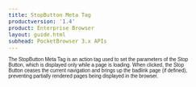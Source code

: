 ```yaml
---
title: StopButton Meta Tag
productversion: '1.4'
product: Enterprise Browser
layout: guide.html
subhead: PocketBrowser 3.x APIs
---
```


The StopButton Meta Tag is an action tag used to set the parameters of the Stop Button, which is displayed only while a page is loading. When clicked, the Stop Button ceases the current navigation and brings up the badlink page (if defined), preventing partially rendered pages being displayed in the browser.

<html>
  <head>
    <META http-equiv="Content-Type" content="text/html; charset=utf-8">
    <style>
					body
					{
					font-family:verdana,arial,helvetica;
					font-size:x-small;
					margin:20;
					}
					h1
					{
					font-family:verdana,arial,helvetica;
					font-size:medium;
					font-weight:bold;
					}
					th
					{
					font-family:verdana,arial,helvetica;
					font-size:x-small;
					font-weight:bold;
					text-align:left;
					background-color:#CCCCCC;
					}
					td
					{
					font-family:verdana,arial,helvetica;
					font-size:x-small;
					text-align:left;
					}
					.clsRef
					{
					font-family:verdana,arial,helvetica;
					font-size:small;
					color:#003399;
					font-weight:bold;
					text-align:left;
					}
					.clsSyntax
					{
					font-family:courier;
					font-size:x-small;
					text-align:left;
					background-color:#ffffff;
					}
					.clsSyntaxHeadings
					{
					font-family:verdana,arial,helvetica;
					font-size:x-small;
					font-weight:bold;
					text-align:left;
					color:#000066;
					background-color:#efeff7;
					border-bottom: #c8cdde 1px solid;
					}
					.clsSyntaxCells
					{
					font-family:verdana,arial,helvetica;
					font-size:x-small;
					text-align:left;
					background-color:#f7f7ff;
					border-bottom: #d5d5d3 1px solid;
					}
				</style>
    <title>StopButton</title><script type="text/javascript" language="Javascript">
					
					function ToggleSpan(SpanId, ImgID)
					{
						var path = '../Resources/'
					//Toggle the span view on or off
					var Rollup = document.all.item(SpanId);
					var RollupImg = document.all.item(ImgID);
					var ToggleExpand = path + 'ToggleExpand.gif';
					var ToggleCollapse = path + 'ToggleCollapse.gif';
					Rollup.style.display = (Rollup.style.display=='none' ? 'block' : 'none');
					RollupImg.src = (Rollup.style.display=='none' ? ToggleExpand : ToggleCollapse);
					}

					function CopyTemplate(sControl)
					{
					//Copy the template values held in the appropriate textarea to clipboard
					if (window.clipboardData)
					{
					window.clipboardData.setData("Text", document.all.item(sControl).value);
					}
					return false;
					}
					
				</script></head>
  <body topmargin="0" leftmargin="0" marginheight="0" marginwidth="0" bgcolor="#ffffff" text="#000000">
    <hr size="1">
    <div id="SyntaxSpan" style="display:block">
      <blockquote>
        <table class="clsSyntax" cellspacing="1" cellpadding="3" width="95%">
          <tr>
            <th class="clsSyntaxHeadings">StopButton (META Tag) Syntax
						</th>
          </tr>
          <tr>
            <td class="clsSyntaxCells">
              <p>&lt;META HTTP-Equiv="StopButton" content="[parameter]"&gt;</p>
            </td>
          </tr>
        </table>
      </blockquote><br></div>
    <div id="ParametersWSpan" style="display:block">
      <blockquote>
				Items listed in this section indicate parameters, or attributes which can be set.
				<BR><BR><table class="clsSyntax" cellspacing="1" cellpadding="3" width="95%">
          <col width="20%">
          <col width="20%">
          <col width="38%">
          <col width="22%">
          <tr>
            <th class="clsSyntaxHeadings">Name</th>
            <th class="clsSyntaxHeadings">Possible Values</th>
            <th class="clsSyntaxHeadings">Description</th>
            <th class="clsSyntaxHeadings">
              <table cellspacing="0" cellpadding="0">
                <tr>
                  <td width="85%" class="clsSyntaxHeadings" style="border-bottom-style: none;">Default Value</td>
                </tr>
              </table>
            </th>
          </tr>
          <tr>
            <td valign="top" class="clsSyntaxCells"><b>Left:[Value]
													</b></td>
            <td valign="top" class="clsSyntaxCells">Positive number, representing pixels</td>
            <td valign="top" class="clsSyntaxCells">Sets the X position of the Stop button.</td>
            <td valign="top" class="clsSyntaxCells">Same location as the 'Go' Button</td>
          </tr>
          <tr>
            <td valign="top" class="clsSyntaxCells"><b>Top:[Value]
													</b></td>
            <td valign="top" class="clsSyntaxCells">Positive number, representing pixels</td>
            <td valign="top" class="clsSyntaxCells">Sets the Y position of the Stop button.</td>
            <td valign="top" class="clsSyntaxCells">Same location as the 'Go' Button</td>
          </tr>
          <tr>
            <td valign="top" class="clsSyntaxCells"><b>Height:[Value]
													</b></td>
            <td valign="top" class="clsSyntaxCells">Positive number, representing pixels</td>
            <td valign="top" class="clsSyntaxCells">Sets the height of the Stop button.</td>
            <td valign="top" class="clsSyntaxCells">Dependant on screen resolution</td>
          </tr>
          <tr>
            <td valign="top" class="clsSyntaxCells"><b>Width:[Value]
													</b></td>
            <td valign="top" class="clsSyntaxCells">Positive number, representing pixels</td>
            <td valign="top" class="clsSyntaxCells">Sets the width of the Stop button.</td>
            <td valign="top" class="clsSyntaxCells">Dependant on screen resolution</td>
          </tr>
          <tr>
            <td valign="top" class="clsSyntaxCells"><b>ImageUp:[Value]
													</b></td>
            <td valign="top" class="clsSyntaxCells">URL</td>
            <td valign="top" class="clsSyntaxCells">Sets the image to be displayed when the Stop Button is in the up state. See Remarks.</td>
            <td valign="top" class="clsSyntaxCells">Default image</td>
          </tr>
          <tr>
            <td valign="top" class="clsSyntaxCells"><b>ImageDown:[Value]
													</b></td>
            <td valign="top" class="clsSyntaxCells">URL</td>
            <td valign="top" class="clsSyntaxCells">Sets the image to be displayed when the Stop Button is in the down state. See Remarks.</td>
            <td valign="top" class="clsSyntaxCells">Default image</td>
          </tr>
          <tr>
            <td valign="top" class="clsSyntaxCells"><b>Visibility:[Value]
													</b></td>
            <td valign="top" class="clsSyntaxCells">Visible, Hidden</td>
            <td valign="top" class="clsSyntaxCells">Sets the visibility of the Stop button.</td>
            <td valign="top" class="clsSyntaxCells">Hidden.</td>
          </tr>
        </table>
        <table cellspacing="1" cellpadding="3" width="95%">
          <col width="78%">
          <col width="8%">
          <col width="1%">
          <col width="5%">
          <col width="1%">
          <col width="5%">
          <col width="2%">
          <tr align="right">
            <td></td>
            <td valign="bottom" style="border-bottom-style: none;font-weight:normal;font-size:xx-small;"><nobr><b>Copy parameters template to clipboard:</b></nobr></td>
            <td></td>
            <td valign="bottom" style="border-bottom-style: none;font-weight:normal;font-size:xx-small;"><nobr><img id="imgCopyDefaultsW" alt="Copy META Tag template to clipboard" onclick="CopyTemplate('txtMETATemplateW')" onmouseover="this.style.cursor='hand'" src="../Resources/CopyDefaults.gif">
									META Tags
								</nobr></td>
            <td></td>
            <td valign="middle" style="border-bottom-style: none;font-weight:normal;font-size:xx-small;"><nobr><img id="imgCopyDefaultsW" alt="Copy Javascript template to clipboard" onclick="CopyTemplate('txtJavascriptTemplateW')" onmouseover="this.style.cursor='hand'" src="../Resources/CopyDefaults.gif">
									Javascript
								</nobr></td>
            <td></td>
          </tr>
        </table>
        <div style="display:none"><textarea id="txtMETATemplateW">&lt;!-- 
The StopButton META Tag is an action tag used to set the parameters of the Stop Button. The Stop Button will only be displayed whilst a page is loading and when clicked will cease the navigation.
--&gt;
&lt;!-- &lt;META HTTP-Equiv="StopButton" Content="Left:[Value]"&gt; --&gt;      &lt;!-- Sets the X position of the Stop button. --&gt;
&lt;!-- &lt;META HTTP-Equiv="StopButton" Content="Top:[Value]"&gt; --&gt;      &lt;!-- Sets the Y position of the Stop button. --&gt;
&lt;!-- &lt;META HTTP-Equiv="StopButton" Content="Height:[Value]"&gt; --&gt;      &lt;!-- Sets the height of the Stop button. --&gt;
&lt;!-- &lt;META HTTP-Equiv="StopButton" Content="Width:[Value]"&gt; --&gt;      &lt;!-- Sets the width of the Stop button. --&gt;
&lt;!-- &lt;META HTTP-Equiv="StopButton" Content="ImageUp:[Value]"&gt; --&gt;      &lt;!-- Sets the image to be displayed when the Stop Button is in the up state. See Remarks. --&gt;
&lt;!-- &lt;META HTTP-Equiv="StopButton" Content="ImageDown:[Value]"&gt; --&gt;      &lt;!-- Sets the image to be displayed when the Stop Button is in the down state. See Remarks. --&gt;
&lt;!-- &lt;META HTTP-Equiv="StopButton" Content="Visibility:[Value]"&gt; --&gt;      &lt;!-- Sets the visibility of the Stop button. --&gt;</textarea></div>
        <div style="display:none"><textarea id="txtJavascriptTemplateW">&lt;script&gt;
   /*
   The StopButton META Tag is an action tag used to set the parameters of the Stop Button. The Stop Button will only be displayed whilst a page is loading and when clicked will cease the navigation.
   */
   function doStopButtonInit()
   {
      var objGeneric = new ActiveXObject("PocketBrowser.Generic");
      //objGeneric.InvokeMETAFunction('StopButton', 'Left:[Value]');      /* Sets the X position of the Stop button. */
      //objGeneric.InvokeMETAFunction('StopButton', 'Top:[Value]');      /* Sets the Y position of the Stop button. */
      //objGeneric.InvokeMETAFunction('StopButton', 'Height:[Value]');      /* Sets the height of the Stop button. */
      //objGeneric.InvokeMETAFunction('StopButton', 'Width:[Value]');      /* Sets the width of the Stop button. */
      //objGeneric.InvokeMETAFunction('StopButton', 'ImageUp:[Value]');      /* Sets the image to be displayed when the Stop Button is in the up state. See Remarks. */
      //objGeneric.InvokeMETAFunction('StopButton', 'ImageDown:[Value]');      /* Sets the image to be displayed when the Stop Button is in the down state. See Remarks. */
      //objGeneric.InvokeMETAFunction('StopButton', 'Visibility:[Value]');      /* Sets the visibility of the Stop button. */
   }
&lt;/script&gt;</textarea></div>
      </blockquote><br></div>
    
    <div id="ExamplesSpan" style="display:block">
      <blockquote>
        <p>The following example shows the Stop button and sets the left and top coordinates to 50.</p>
        <table class="clsSyntax" cellspacing="1" cellpadding="3" width="95%">
          <tr>
            <td>
              <pre class="clsSyntaxCells">
&lt;META HTTP-Equiv="StopButton" Content="Visibility:Visible"&gt;
&lt;META HTTP-Equiv="StopButton" Content="Left:50"&gt;
&lt;META HTTP-Equiv="StopButton" Content="Top:50"&gt;
				</pre>
            </td>
          </tr>
        </table>
        <table cellspacing="1" cellpadding="3" width="95%">
          <col width="85%">
          <col width="15%">
          <tr align="right">
            <td></td>
            <td valign="bottom" style="border-bottom-style: none;font-weight:normal;font-size:xx-small;"><nobr><img id="imgCopyDefaults" alt="Copy example to clipboard" onmouseover="this.style.cursor='hand'" src="../Resources/CopyDefaults.gif" onclick="CopyTemplate('ID0EJD');">
									Copy example to clipboard
								</nobr></td>
          </tr>
        </table>
        <div id="Examples" style="display:none"><textarea id="ID0EJD">&lt;!-- 
The following example shows the Stop button and sets the left and top coordinates to 50.
--&gt;

&lt;META HTTP-Equiv="StopButton" Content="Visibility:Visible"&gt;
&lt;META HTTP-Equiv="StopButton" Content="Left:50"&gt;
&lt;META HTTP-Equiv="StopButton" Content="Top:50"&gt;
				</textarea></div>
        <p>The follwing example shows the Stop button and displays the stop_up.gif / stop_down images on it (reszing the images if necessary).</p>
        <table class="clsSyntax" cellspacing="1" cellpadding="3" width="95%">
          <tr>
            <td>
              <pre class="clsSyntaxCells">
&lt;META HTTP-Equiv="StopButton" Content="ImageUp:url('http://myaddress/stop_up.gif'); ImageDown:url('http://myaddress/stop_down.gif'); Visibility:Visible"&gt;
				</pre>
            </td>
          </tr>
        </table>
        <table cellspacing="1" cellpadding="3" width="95%">
          <col width="85%">
          <col width="15%">
          <tr align="right">
            <td></td>
            <td valign="bottom" style="border-bottom-style: none;font-weight:normal;font-size:xx-small;"><nobr><img id="imgCopyDefaults" alt="Copy example to clipboard" onmouseover="this.style.cursor='hand'" src="../Resources/CopyDefaults.gif" onclick="CopyTemplate('ID0EQD');">
									Copy example to clipboard
								</nobr></td>
          </tr>
        </table>
        <div id="Examples" style="display:none"><textarea id="ID0EQD">&lt;!-- 
The follwing example shows the Stop button and displays the stop_up.gif / stop_down images on it (reszing the images if necessary).
--&gt;

&lt;META HTTP-Equiv="StopButton" Content="ImageUp:url('http://myaddress/stop_up.gif'); ImageDown:url('http://myaddress/stop_down.gif'); Visibility:Visible"&gt;
				</textarea></div>
      </blockquote>
    </div>
    <div id="RemarksSpan" style="display:block">
      <blockquote>
        <DIV class="clsRef">Use of Images on Buttons.</DIV>
        <DIV style="font-family:verdana,arial,helvetica;font-size:x-small;">Images can be specified as local to the device or on an HTTP / FTP server, just specify the required protocol as part of your URL (file://\, HTTP:// and FTP://).  Image will be scaled to the size of the button.  JPEG and GIF images are only supported on WM devices.  Both CE and WM support BMP files.</DIV>
        <pre style="font-family:courier;font-size:small;"></pre>
        <DIV class="clsRef">Default Positions</DIV>
        <DIV style="font-family:verdana,arial,helvetica;font-size:x-small;">By default this control will be placed a the top of the screen.  On Windows Mobile if the 'FullScreen' configuration setting is disabled the control will need to be moved, otherwise it will appear beneath the task bar.</DIV>
        <pre style="font-family:courier;font-size:small;"></pre>
        <DIV class="clsRef">Switching to Other Applications</DIV>
        <DIV style="font-family:verdana,arial,helvetica;font-size:x-small;">All controls are designed to be shown on top of PocketBrowser.  If you require to switch to an application other than PocketBrowser you should minimize PB to ensure the buttons do not remain shown.</DIV>
        <pre style="font-family:courier;font-size:small;"></pre>
        <DIV class="clsRef">Visibility of Stop Button</DIV>
        <DIV style="font-family:verdana,arial,helvetica;font-size:x-small;">Depending on how quickly the navigation is completed, whether the target page is cached, and what operating system the device is using, the stop button may not be visible immediately after starting navigation.</DIV>
        <pre style="font-family:courier;font-size:small;"></pre>
        <DIV class="clsRef">Screen Orientation</DIV>
        <DIV style="font-family:verdana,arial,helvetica;font-size:x-small;">When the screen orientation changes, either using the ScreenOrientation tag or by rotating a device with hardware support, the command areas will automatically move and resize to fit the new layout. However the buttons themselves are not moved and in some cases this may result in them being off the screen or not in the expected position. If so they must be moved manually by detecting the ScreenOrientationEvent.</DIV>
        <pre style="font-family:courier;font-size:small;"></pre>
      </blockquote><br></div>
    <div id="InfoSpan" style="display:block">
      <blockquote>
        <table>
          <tr>
            <th>Supported Platforms</th>
            <td>Windows CE, Windows Mobile</td>
          </tr>
          <tr>
            <th>Persistence</th>
            <td>This tag is persistent.</td>
          </tr>
          <tr>
            <th>Minimum Requirements</th>
            <td>None.</td>
          </tr>
        </table>
      </blockquote><br></div>
    <div id="DefaultParamsSpan" style="display:none">
      <pre><textarea id="DefaultParameters"></textarea></pre>
    </div>
  </body>
</html>
